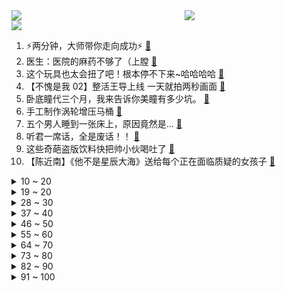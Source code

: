 <div >
	<a style="float:left;width:55%;" href = "https://github.com/anuraghazra/github-readme-stats">
	 <img src = "https://github-readme-stats.vercel.app/api?username=iuuuuuaena&theme=buefy&show_icons=true"/>
	</a>
	<a  style="float:right;width:45%" href = "https://github.com/anuraghazra/github-readme-stats">
	 <img  src="https://github-readme-stats.vercel.app/api/top-langs/?username=anuraghazra&layout=compact"/>
	</a>
	</div>

[![](https://img.shields.io/badge/jxd-@jxdgogogo.xyz-yellowgreen.svg)](https://www.jxdgogogo.xyz)<br>
1. ⚡两分钟，大师带你走向成功⚡ [:link:](//www.bilibili.com/video/BV1Df4y1A7jq) <br>
2. 医生：医院的麻药不够了（上膛 [:link:](//www.bilibili.com/video/BV18L4y1h7uX) <br>
3. 这个玩具也太会扭了吧！根本停不下来~哈哈哈哈 [:link:](//www.bilibili.com/video/BV1vv411P7CJ) <br>
4. 【不愧是我 02】整活王导上线 一天就拍两秒画面 [:link:](//www.bilibili.com/video/BV1yQ4y1C7so) <br>
5. 卧底瞳代三个月，我来告诉你美瞳有多少坑。 [:link:](//www.bilibili.com/video/BV18q4y1Z7TA) <br>
6. 手工制作涡轮增压马桶 [:link:](//www.bilibili.com/video/BV1Q44y1878K) <br>
7. 五个男人睡到一张床上，原因竟然是... [:link:](//www.bilibili.com/video/BV1SM4y137Wb) <br>
8. 听君一席话，全是废话！！ [:link:](//www.bilibili.com/video/BV1Ay4y1V7TE) <br>
9. 这些奇葩盗版饮料快把帅小伙喝吐了 [:link:](//www.bilibili.com/video/BV1hq4y1T7d8) <br>
10. 【陈近南】《他不是星辰大海》送给每个正在面临质疑的女孩子 [:link:](//www.bilibili.com/video/BV14P4y1a7s5) <br>
<details>
<summary>10 ~ 20</summary>

11. 同济大学2021年军训退伍大学生激情演绎《亮剑》 [:link:](//www.bilibili.com/video/BV1464y1Y7zQ) <br>
12. “郭老师”被封杀，大批网红停播，畸形审美网红的末日 [:link:](//www.bilibili.com/video/BV1jQ4y1a7Wq) <br>
13. 一刀封神！万叶挡住雷神一刀！总会有地上的生灵，敢于直面雷霆的威光！ [:link:](//www.bilibili.com/video/BV1Bq4y1T7N4) <br>
14. 史上最惨烤全羊！怒花3000元，出炉瞬间，在场所有人都傻眼了… [:link:](//www.bilibili.com/video/BV1TQ4y1a7fy) <br>
15. 我在新手村升到了满级 [:link:](//www.bilibili.com/video/BV1MQ4y1a78a) <br>
16. 【原神剧场】盛装出席！提瓦特交流舞会~ [:link:](//www.bilibili.com/video/BV1h64y1Y7Pw) <br>
17. 危！刘醒VS三千门生！保护九姑娘！9.3分港产抗日剧《义海豪情》P6 [:link:](//www.bilibili.com/video/BV1gL411t76p) <br>
18. 饮茶哥：吔茶啦梁非凡！ [:link:](//www.bilibili.com/video/BV1PQ4y1a7Ef) <br>
19. up再次爆肝，周杰伦新歌前奏续写完整版（有rap） [:link:](//www.bilibili.com/video/BV1g3411q7zv) <br>
</details>
<details>
<summary>19 ~ 20</summary>

20. 透析5年的少女长这样，楼道唱歌加素颜是什么样的体验？ [:link:](//www.bilibili.com/video/BV1fb4y117sg) <br>
21. 从肉垫识别猫咪性格！准确率居然高达80%？ [:link:](//www.bilibili.com/video/BV1L64y1h71k) <br>
22. 《原神》剧情PV-「许以臣民之梦」 [:link:](//www.bilibili.com/video/BV1rL4y1h7nr) <br>
23. 当玩家说了脏话就会当场死亡！ [:link:](//www.bilibili.com/video/BV1jQ4y1a7Zm) <br>
24. 老妈这招真是绝了 [:link:](//www.bilibili.com/video/BV1AM4y1G7eF) <br>
25. 只要一块钱！西餐店里竟然卖葱油拌面？能好吃吗？【也没这么贵-SOLO】 [:link:](//www.bilibili.com/video/BV1Fh411s7LE) <br>
26. 一场正义接力把侵华日军南京大屠杀铁证运到中国 [:link:](//www.bilibili.com/video/BV1Ah411s7Cs) <br>
27. 小伙自购一台串串香机，实现串串自由就是这么简单，一次吃到饱 [:link:](//www.bilibili.com/video/BV13M4y1G7RT) <br>
28. 【时代少年团】《夏日vlog》之大餐准备（下） [:link:](//www.bilibili.com/video/BV1144y187dn) <br>
</details>
<details>
<summary>28 ~ 30</summary>

29. 帅小伙为了吃到最正宗的椰子鸡，直接闪现来当地！ [:link:](//www.bilibili.com/video/BV1Ky4y1V78z) <br>
30. ⚡ S T A Y ⚡最阴间版本 [:link:](//www.bilibili.com/video/BV1FQ4y1a7bo) <br>
31. 堪比特效大片！跨越3000公里，带你看放慢1300倍下的闪电⚡️⚡️ [:link:](//www.bilibili.com/video/BV1XP4y1a7EP) <br>
32. 《给 我 发 个 育 的 时 间》 [:link:](//www.bilibili.com/video/BV1af4y1J7WB) <br>
33. 【STN快报第六季Open Beta】没有剧情的育碧游戏竟能如此有趣？ [:link:](//www.bilibili.com/video/BV11w411f7Lk) <br>
34. 我，来自街头 [:link:](//www.bilibili.com/video/BV1eg411V73R) <br>
35. 看我嘘…嘘晃一枪！上厕所的杀伤力符合枪支弹药的标准吗？ [:link:](//www.bilibili.com/video/BV1Zy4y1G7E1) <br>
36. 《水星记》你和这首歌一样难忘 [:link:](//www.bilibili.com/video/BV1nf4y1J7HD) <br>
37. 当所有玩家「同时控制」一个身体!! [:link:](//www.bilibili.com/video/BV1ZQ4y1C7nq) <br>
</details>
<details>
<summary>37 ~ 40</summary>

38. 色盲原来是这样的吗？ [:link:](//www.bilibili.com/video/BV1pg411V7sd) <br>
39. 要交260块才能进的"山姆超市"，究竟是智商税or超值？ [:link:](//www.bilibili.com/video/BV1Hv411P7s1) <br>
40. ⚡ 不 要 招 惹 雷 电 将 军 ！⚡ [:link:](//www.bilibili.com/video/BV11f4y1H7vp) <br>
41. “流萤璀璨点亮无尽浪漫，野玫瑰与爱意肆意生长” [:link:](//www.bilibili.com/video/BV1rf4y1A7Sg) <br>
42. 【B站最全】自闭宅女治国，这非常日本！从雷神设计到日本文化特色与中日差异（原神文化考据07） [:link:](//www.bilibili.com/video/BV1hv411P7d4) <br>
43. 2021 高 中 补 习 现 状 [:link:](//www.bilibili.com/video/BV1RL4114744) <br>
44. 《青莲》送给每一个想当up主的你，纯干货视频！！！ [:link:](//www.bilibili.com/video/BV1fP4y1a7pv) <br>
45. 哪些症状是真正的猝死信号？不同程度的症状如何区别补救？-【冷却报告】 [:link:](//www.bilibili.com/video/BV1ph411s7PS) <br>
46. 你嘲笑我的资本，就是从主人那里借来的力量吗？ [:link:](//www.bilibili.com/video/BV1fM4y137RC) <br>
</details>
<details>
<summary>46 ~ 50</summary>

47. 当你有一天不能走路。。。。 [:link:](//www.bilibili.com/video/BV1H34y1Q73Q) <br>
48. 笑喷！当搞笑主播碰到反诈民警…… [:link:](//www.bilibili.com/video/BV1i64y1Y7bS) <br>
49. 【一猩期#5】我傻了，他买了一张乒乓球桌放在客厅 [:link:](//www.bilibili.com/video/BV19f4y1H7fv) <br>
50. 我只希望破1000播放量 [:link:](//www.bilibili.com/video/BV1kf4y1N7Yb) <br>
51. 【手书】我睡不着！我睡不着！我睡不着！我睡不着！我睡不着！我睡不着！我睡不着！我睡不着！我睡不着！我睡不着! [:link:](//www.bilibili.com/video/BV1Lf4y1N7f8) <br>
52. 感谢你嚼槟榔 | 致癌一级的槟榔瘾有多狡猾？背后原因让人恐惧……【歌白】 [:link:](//www.bilibili.com/video/BV18f4y1J7Zu) <br>
53. 如果一种行为在道德上是被“点赞”的，那就不应该是犯罪 [:link:](//www.bilibili.com/video/BV1ow411f7Kp) <br>
54. 450块一晚电竞酒店，五个人可以玩24个小时，太爽了！ [:link:](//www.bilibili.com/video/BV1gv411P7Mf) <br>
55. “你能量量脑袋的大小吗” [:link:](//www.bilibili.com/video/BV1qv411P7eN) <br>
</details>
<details>
<summary>55 ~ 60</summary>

56. 苟这个字 我只说一次 [:link:](//www.bilibili.com/video/BV1Cg411V7kP) <br>
57. 【睡前消息323】《原神》赚钱，商汤科技缺钱 [:link:](//www.bilibili.com/video/BV1tv411P7YX) <br>
58. 老陈正式来B站，一起防诈反诈！等你～ [:link:](//www.bilibili.com/video/BV1pP4y1a7JT) <br>
59. 日本疫情失控民众暴怒，菅义伟拉闸直接溜了 [:link:](//www.bilibili.com/video/BV1nv411P7xe) <br>
60. 永远不要再吃槟榔了！【懂点儿啥】 [:link:](//www.bilibili.com/video/BV1aL4y1h7Jt) <br>
61. 我花580块钱买了欧洲农村的一份中餐外卖... [:link:](//www.bilibili.com/video/BV17b4y1U74n) <br>
62. 厨师长教你：四川“担担面”的家常做法，麻辣鲜香，爽滑劲道 [:link:](//www.bilibili.com/video/BV1Gq4y1S7JT) <br>
63. 这款十年前火遍网吧的动作游戏，最终结局究竟是什么？！ [:link:](//www.bilibili.com/video/BV1bf4y1A7Uw) <br>
64. 想太多？有多少人被精神内耗拖垮，4个方法养成大神级“反内耗”体质！ [:link:](//www.bilibili.com/video/BV1U44y187Nd) <br>
</details>
<details>
<summary>64 ~ 70</summary>

65. 好久没来吃这玩意，这次我得休息几天？ [:link:](//www.bilibili.com/video/BV1W44y187z5) <br>
66. 400斤瓦罐能煨120碗汤！这up，我愿称之B站最强！ [:link:](//www.bilibili.com/video/BV1eL4y1h7qz) <br>
67. 【百万填词】用一首海底唱完刘慈欣笔下最绝望的女孩！（原版填词） [:link:](//www.bilibili.com/video/BV123411i7pk) <br>
68. 810975什么意思？|【逗鱼时刻317期】片尾单品 [:link:](//www.bilibili.com/video/BV11f4y1H7TJ) <br>
69. 郑重声明！这次绝对是最后一期661了 [:link:](//www.bilibili.com/video/BV1KM4y1G7vg) <br>
70. 第2期（上）初舞台积分赛抢A继续【我的音乐你听吗】 [:link:](//www.bilibili.com/video/BV1aQ4y1C7Sz) <br>
71. 【原神】0命雷电将军综合测评及攻略，输出及辅助能力分析+阵容推荐+二命专武选择建议 [:link:](//www.bilibili.com/video/BV1Uw411f71Z) <br>
72. 十年网龄才知道的英雄联盟故事，还记得多年前打lol的日子吗？ [:link:](//www.bilibili.com/video/BV1Qf4y1H7te) <br>
73. 离谱！瘟疫死亡2000万人！欧洲全民不洗澡保命！ [:link:](//www.bilibili.com/video/BV1C44y187Pg) <br>
</details>
<details>
<summary>73 ~ 80</summary>

74. 在便利店解决宵夜，今天可能是我的社交天花板时刻。美食探店/无广试吃员 [:link:](//www.bilibili.com/video/BV163411i717) <br>
75. 【原神】这仨神终于疯了 [:link:](//www.bilibili.com/video/BV1jL411t7ma) <br>
76. 柯南官方番外剧集！泄露毛利是天才！有关警校五人组最详细的介绍！剧场版《樱花下的警视厅》观影前必看！ [:link:](//www.bilibili.com/video/BV1144y1877D) <br>
77. 广州“最便宜”10元海鲜火锅，大虾新鲜到自己往锅里跳，虾滑、牛肉吃到爽 [:link:](//www.bilibili.com/video/BV18q4y1T7bf) <br>
78. 【亦】虚幻5，国产单机的机会来了？ [:link:](//www.bilibili.com/video/BV1Wf4y1J7dL) <br>
79. 我摊牌了！我就是B站量产泡面第一人！ [:link:](//www.bilibili.com/video/BV1Nh411s7nQ) <br>
80. 【黑蒜级】不要笑挑战，笑一次就吃一个黑蒜..... [:link:](//www.bilibili.com/video/BV13U4y1P7JZ) <br>
81. 个人向盘点！奥特曼十大名场面，我直接化身为光 [:link:](//www.bilibili.com/video/BV1KQ4y1a77x) <br>
82. 【老邪吐槽】《满月之下请相爱》：造型万年不变的辣眼神剧 [:link:](//www.bilibili.com/video/BV13L411t7fV) <br>
</details>
<details>
<summary>82 ~ 90</summary>

83. 【原神】强力辅助，亦可输出！雷神辅助＆输出全解析！0命雷神测评+配装阵容攻略丨雷神使用体验报告 [:link:](//www.bilibili.com/video/BV1PL411t7Hc) <br>
84. 【原神/高燃】万叶：这一刀，即为苍生，亦为吾友 [:link:](//www.bilibili.com/video/BV1944y187jC) <br>
85. 【特利迦奥特曼吐槽】精英阿卡姆疯人院VS妇愁者联盟 [:link:](//www.bilibili.com/video/BV1GQ4y1a7WY) <br>
86. 我担心这视频发出来，就更找不到男朋友了 [:link:](//www.bilibili.com/video/BV1jv411P7kL) <br>
87. 开学第一顿大餐：全球独家米其林康师傅泡面 [:link:](//www.bilibili.com/video/BV12Q4y1C7EP) <br>
88. 卧槽！她才23岁就演出了一个多次被出轨妻子的挣扎与绝望！| 乔家的儿女 宋祖儿×乔四美 [:link:](//www.bilibili.com/video/BV1mL41147N4) <br>
89. 签 与 千 寻 [:link:](//www.bilibili.com/video/BV1t44y1C7Xx) <br>
90. 当我用连点器给老师点了十六亿个赞.... [:link:](//www.bilibili.com/video/BV1YQ4y1C72p) <br>
91. 少有人用过的检测试纸，对你的健康有多重要? [:link:](//www.bilibili.com/video/BV1Lq4y1S7pw) <br>
</details>
<details>
<summary>91 ~ 100</summary>

92. 死刑犯如何“复活”作恶？《扫黑风暴》孙兴原型，孙小果案全复盘 [:link:](//www.bilibili.com/video/BV1Vq4y1S7wo) <br>
93. 知道把活小管带回家有多难吗？没骗你，活的就是好吃！ [:link:](//www.bilibili.com/video/BV1qv411P72J) <br>
94. 是一只九龄｜南 疆 少 女｜受 蛊 者 第 一 视 角 [:link:](//www.bilibili.com/video/BV1eg411V7N8) <br>
95. 花1000块钱买了两家基因检测，结果让人大开眼界！ [:link:](//www.bilibili.com/video/BV1MA411w7rD) <br>
96. 我没中招 继续给大家讲讲最近的日本吧 [:link:](//www.bilibili.com/video/BV1qg411V7We) <br>
97. 【原神】只要1分钟，教你获得精5鱼叉！！ [:link:](//www.bilibili.com/video/BV1yL4y1Y7Zs) <br>
98. 试吃六间神仙鱼，顶级美味，最硬核的一期视频 [:link:](//www.bilibili.com/video/BV1F44y1h7sd) <br>
99. 峰哥你什么时候请我吃饭 [:link:](//www.bilibili.com/video/BV1dy4y1G7Fi) <br>
100. 多 版 本 吃 桃 桃 [:link:](//www.bilibili.com/video/BV1aU4y177fQ) <br>
</details>
